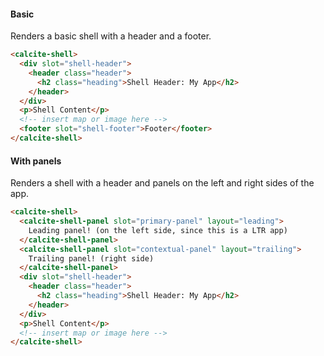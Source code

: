 #### Basic

Renders a basic shell with a header and a footer.

```html
<calcite-shell>
  <div slot="shell-header">
    <header class="header">
      <h2 class="heading">Shell Header: My App</h2>
    </header>
  </div>
  <p>Shell Content</p>
  <!-- insert map or image here -->
  <footer slot="shell-footer">Footer</footer>
</calcite-shell>
```

#### With panels

Renders a shell with a header and panels on the left and right sides of the app.

```html
<calcite-shell>
  <calcite-shell-panel slot="primary-panel" layout="leading">
    Leading panel! (on the left side, since this is a LTR app)
  </calcite-shell-panel>
  <calcite-shell-panel slot="contextual-panel" layout="trailing">
    Trailing panel! (right side)
  </calcite-shell-panel>
  <div slot="shell-header">
    <header class="header">
      <h2 class="heading">Shell Header: My App</h2>
    </header>
  </div>
  <p>Shell Content</p>
  <!-- insert map or image here -->
</calcite-shell>
```
